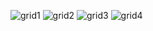 ![grid1](https://user-images.githubusercontent.com/71959978/206843124-e80abca0-62f4-4f7d-97b9-4fc0184a43d3.png)
![grid2](https://user-images.githubusercontent.com/71959978/206843130-421a6ea7-adbb-4c6c-a342-7538258f03c5.png)
![grid3](https://user-images.githubusercontent.com/71959978/206843132-511de1c6-43a3-4619-ae18-196cda26feb0.png)
![grid4](https://user-images.githubusercontent.com/71959978/206843135-bc172bb9-97f4-45f5-9467-942397761244.png)
